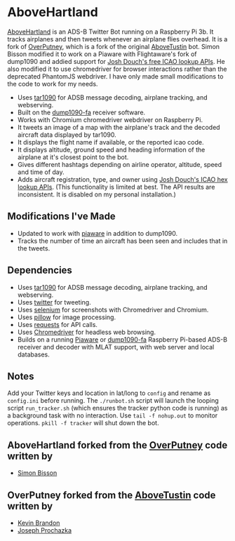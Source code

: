 # AboveHartland

[AboveHartland](https://twitter.com/abovehartland) is an ADS-B Twitter Bot running on a Raspberry Pi 3b.  It tracks airplanes and then tweets whenever an airplane flies overhead. It is a fork of [OverPutney](https://github.com/shbisson/overputney), which is a fork of the original [AboveTustin](https://github.com/kevinabrandon/abovetustin) bot. Simon Bisson modified it to work on a Piaware with Flightaware's fork of dump1090 and addied support for [Josh Douch's free ICAO lookup APIs](https://api.joshdouch.me/). He also modified it to use chromedriver for browser interactions rather than the deprecated PhantomJS webdriver. I have only made small modifications to the code to work for my needs.

 * Uses [tar1090](https://github.com/wiedehopf/tar1090) for ADSB message decoding, airplane tracking, and webserving.
 * Built on the [dump1090-fa](https://github.com/flightaware/dump1090) receiver software.
 * Works with Chromium chromedriver webdriver on Raspberry Pi.
 * It tweets an image of a map with the airplane's track and the decoded aircraft data displayed by tar1090.
 * It displays the flight name if available, or the reported icao code.
 * It displays altitude, ground speed and heading information of the airplane at it's closest point to the bot.
 * Gives different hashtags depending on airline operator, altitude, speed and time of day.
 * Adds aircraft registration, type, and owner using [Josh Douch's ICAO hex lookup APIs](https://api.joshdouch.me/). (This functionality is limited at best. The API results are inconsistent. It is disabled on my personal installation.)
## Modifications I've Made
 * Updated to work with [piaware](https://flightaware.com/adsb/piaware/) in addition to dump1090.
 * Tracks the number of time an aircraft has been seen and includes that in the tweets.

## Dependencies
* Uses [tar1090](https://github.com/wiedehopf/tar1090) for ADSB message decoding, airplane tracking, and webserving.
* Uses [twitter](https://pypi.python.org/pypi/twitter) for tweeting.
* Uses [selenium](https://pypi.python.org/pypi/selenium) for screenshots with Chromedriver and Chromium.
* Uses [pillow](https://python-pillow.org/) for image processing.
* Uses [requests](https://pypi.org/project/requests/) for API calls.
* Uses [Chromedriver](https://chromedriver.chromium.org/) for headless web browsing.
* Builds on a running [Piaware](https://flightaware.com/adsb/piaware/build) or [dump1090-fa](https://github.com/flightaware/dump1090) Raspberry Pi-based ADS-B receiver and decoder with MLAT support, with web server and local databases.

## Notes

Add your Twitter keys and location in lat/long to `config` and rename as `config.ini` before running. The `./runbot.sh` script will launch the looping script `run_tracker.sh` (which ensures the tracker python code is running) as a background task with no interaction. Use `tail -f nohup.out` to monitor operations. `pkill -f tracker` will shut down the bot.

## AboveHartland forked from the [OverPutney](https://github.com/shbisson/overputney) code written by
* [Simon Bisson](https://github.com/shbisson)

## OverPutney forked from the [AboveTustin](https://github.com/kevinabrandon/AboveTustin) code written by
* [Kevin Brandon](https://github.com/kevinabrandon)
* [Joseph Prochazka](https://github.com/jprochazka)
